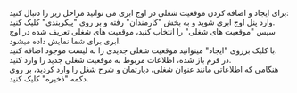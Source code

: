 <p>برای ایجاد و اضافه کردن موقعیت شغلی در اوج ابری می توانید مراحل زیر را دنبال کنید:<br>وارد پنل اوج ابری شوید و به بخش "کارمندان" رفته و بر روی "پیکربندی" کلیک کنید.<br>سپس "موقعیت های شغلی" را انتخاب کنید، موقعیت های شغلی تعریف شده در اوج ابری برای شما نمایش داده میشود.&nbsp;<br>با کلیک برروی "ایجاد" میتوانید موقعیت شغلی جدیدی را به لیست موجود اضافه کنید.&nbsp;<br>در فرم باز شده، اطلاعات مربوط به موقعیت شغلی جدید را وارد کنید.<br>هنگامی که اطلاعاتی مانند عنوان شغلی، دپارتمان و شرح شغل را وارد کردید، بر روی دکمه "ذخیره" کلیک کنید.</p>